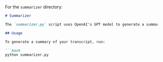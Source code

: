 
For the `summarizer` directory:

```markdown
# Summarizer

The `summarizer.py` script uses OpenAI's GPT model to generate a summary of the transcript.

## Usage

To generate a summary of your transcript, run:

```bash
python summarizer.py
